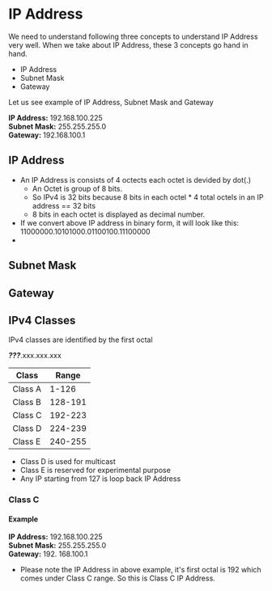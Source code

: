 # IP Address

We need to understand following three concepts to understand IP Address very well. When we take about IP Address, these 3 concepts go hand in hand.

- IP Address
- Subnet Mask
- Gateway

Let us see example of IP Address, Subnet Mask and Gateway

**IP Address:** 192.168.100.225 </br>
**Subnet Mask:** 255.255.255.0 </br>
**Gateway:** 192.168.100.1 </br>

## IP Address

- An IP Address is consists of 4 octects each octet is devided by dot(.)
    - An Octet is group of 8 bits.
    - So IPv4 is 32 bits because 8 bits in each octel * 4 total octels in an IP address == 32 bits
    - 8 bits in each octet is displayed as decimal number. 
- If we convert above IP address in binary form, it will look like this: 11000000.10101000.01100100.11100000
- 


## Subnet Mask

## Gateway

## IPv4 Classes

IPv4 classes are identified by the first octal

***???***.xxx.xxx.xxx

| Class   | Range   |
|---------|---------|
| Class A | 1-126   |
| Class B | 128-191 |
| Class C | 192-223 |
| Class D | 224-239 |
| Class E | 240-255 |

- Class D is used for multicast
- Class E is reserved for experimental purpose
- Any IP starting from 127 is loop back IP Address

### Class C

#### Example

**IP Address:** 192.168.100.225<br>
**Subnet Mask:** 255.255.255.0<br>
**Gateway:** 192. 168.100.1<br>

- Please note the IP Address in above example, it's first octal is 192 which comes under Class C range. So this is Class C IP Address.



